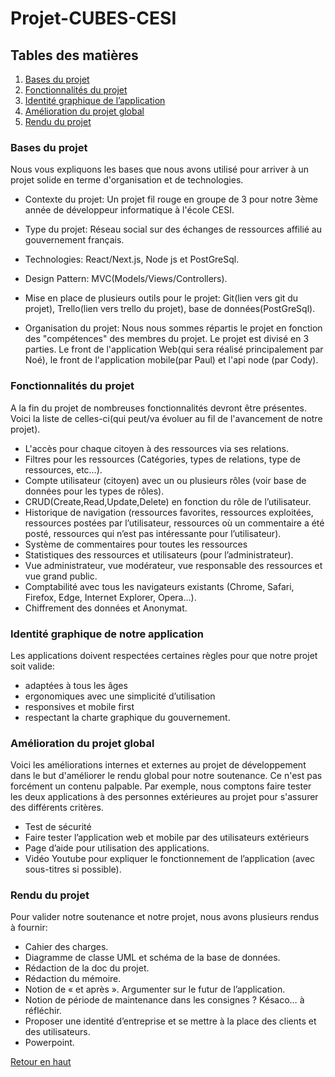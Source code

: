 # Projet-CUBES-CESI
## Tables des matières
1. [Bases du projet](#bases-du-projet)
2. [Fonctionnalités du projet](#fonctionnalités-du-projet)
3. [Identité graphique de l’application](#identité-graphique-de-notre-application)
4. [Amélioration du projet global](#amélioration-du-projet-global)
5. [Rendu du projet](#rendu-du-projet)

### Bases du projet
Nous vous expliquons les bases que nous avons utilisé pour arriver à un projet solide en terme d'organisation et de technologies.

* Contexte du projet: Un projet fil rouge en groupe de 3 pour notre 3ème année de développeur informatique à l'école CESI.

* Type du projet: Réseau social sur des échanges de ressources affilié au gouvernement français.

* Technologies: React/Next.js, Node js et PostGreSql.

* Design Pattern: MVC(Models/Views/Controllers).

* Mise en place de plusieurs outils pour le projet: Git(lien vers git du projet), Trello(lien vers trello du projet), base de données(PostGreSql).

* Organisation du projet: Nous nous sommes répartis le projet en fonction des "compétences" des membres du projet. Le projet est divisé en 3 parties. Le front de l'application Web(qui sera réalisé principalement par Noé), le front de l'application mobile(par Paul) et l'api node (par Cody). 

### Fonctionnalités du projet
A la fin du projet de nombreuses fonctionnalités devront être présentes. Voici la liste de celles-ci(qui peut/va évoluer au fil de l'avancement de notre projet).

- L'accès pour chaque citoyen à des ressources via ses relations.
- Filtres pour les ressources (Catégories, types de relations, type de ressources, etc…).
- Compte utilisateur (citoyen) avec un ou plusieurs rôles (voir base de données pour les types de rôles).
- CRUD(Create,Read,Update,Delete) en fonction du rôle de l’utilisateur.
- Historique de navigation (ressources favorites, ressources exploitées, ressources postées par l’utilisateur, ressources où un commentaire a été posté, ressources qui n’est pas intéressante pour l’utilisateur).
- Système de commentaires pour toutes les ressources
- Statistiques des ressources et utilisateurs (pour l’administrateur).
- Vue administrateur, vue modérateur, vue responsable des ressources et vue grand public.
- Comptabilité avec tous les navigateurs existants (Chrome, Safari, Firefox, Edge, Internet Explorer, Opera…).
- Chiffrement des données et Anonymat.

### Identité graphique de notre application

Les applications doivent respectées certaines règles pour que notre projet soit valide:
* adaptées à tous les âges
* ergonomiques avec une simplicité d’utilisation
* responsives et mobile first
* respectant la charte graphique du gouvernement.

### Amélioration du projet global
Voici les améliorations internes et externes au projet de développement dans le but d'améliorer le rendu global pour notre soutenance. Ce n'est pas forcément un contenu palpable. Par exemple, nous comptons faire tester les deux applications à des personnes extérieures au projet pour s'assurer des différents critères.

* Test de sécurité
* Faire tester l’application web et mobile par des utilisateurs extérieurs
* Page d’aide pour utilisation des applications.
* Vidéo Youtube pour expliquer le fonctionnement de l’application (avec sous-titres si possible).


### Rendu du projet
Pour valider notre soutenance et notre projet, nous avons plusieurs rendus à fournir:

* Cahier des charges.
* Diagramme de classe UML et schéma de la base de données.
* Rédaction de la doc du projet.
* Rédaction du mémoire.
* Notion de « et après ». Argumenter sur le futur de l’application.
* Notion de période de maintenance dans les consignes ? Késaco… à réfléchir.
* Proposer une identité d’entreprise et se mettre à la place des clients et des utilisateurs.
* Powerpoint.


[Retour en haut](#projet-cubes-cesi)
